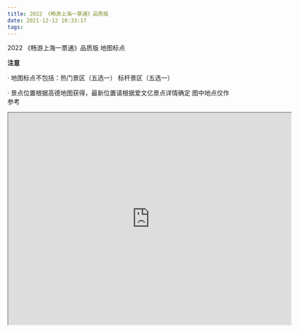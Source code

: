 ```yaml
---
title: 2022 《畅游上海一票通》品质版
date: 2021-12-12 10:33:17
tags:
---
```


2022 《畅游上海一票通》品质版 地图标点

**注意**

· 地图标点不包括：热门景区（五选一） 标杆景区（五选一）

· 景点位置根据高德地图获得，最新位置请根据爱文亿景点详情确定 图中地点仅作参考


<iframe src="https://www.google.com/maps/d/embed?mid=1oYic3aNvTNa81_bkHGq8asLDlHg9Lxyo&ehbc=2E312F" width="640" height="480"></iframe>